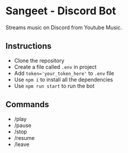 # Sangeet - Discord Bot

Streams music on Discord from Youtube Music.

## Instructions

- Clone the repository 
- Create a file called `.env` in project
- Add `token='your_token_here'` to `.env` file
- Use `npm i` to install all the dependencies
- Use `npm run start` to run the bot


## Commands
- /play
- /pause
- /stop
- /resume
- /leave
